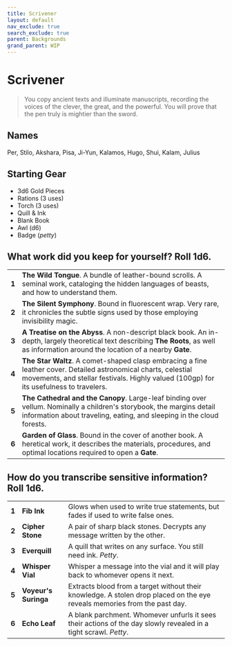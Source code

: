 ```yaml
---
title: Scrivener
layout: default
nav_exclude: true
search_exclude: true
parent: Backgrounds
grand_parent: WIP
---
```


# Scrivener

> You copy ancient texts and illuminate manuscripts, recording the voices of the clever, the great, and the powerful. You will prove that the pen truly is mightier than the sword.

## Names

Per, Stilo, Akshara, Pisa, Ji-Yun, Kalamos, Hugo, Shui, Kalam, Julius

## Starting Gear

- 3d6 Gold Pieces
- Rations (3 uses)
- Torch (3 uses) 
- Quill & Ink
- Blank Book
- Awl (d6)
- Badge (_petty_)

## What work did you keep for yourself? Roll 1d6.

|       |                                                                                                                                                                                                           |
| ----- | --------------------------------------------------------------------------------------------------------------------------------------------------------------------------------------------------------- |
| **1** | **The Wild Tongue**. A bundle of leather-bound scrolls. A seminal work, cataloging the hidden languages of beasts, and how to understand them.                                                            |
| **2** | **The Silent Symphony**. Bound in fluorescent wrap. Very rare, it chronicles the subtle signs used by those employing invisibility magic.                                                                 |
| **3** | **A Treatise on the Abyss**. A non-descript black book. An in-depth, largely theoretical text describing **The Roots**, as well as information around the location of a nearby **Gate**.                  |
| **4** | **The Star Waltz**. A comet-shaped clasp embracing a fine leather cover. Detailed astronomical charts, celestial movements, and stellar festivals. Highly valued (100gp) for its usefulness to travelers. |
| **5** | **The Cathedral and the Canopy**. Large-leaf binding over vellum. Nominally a children's storybook, the margins detail information about traveling, eating, and sleeping in the cloud forests.            |
| **6** | **Garden of Glass**. Bound in the cover of another book. A heretical work, it describes the materials, procedures, and optimal locations required to open a **Gate**.                                     |

## How do you transcribe sensitive information? Roll 1d6.

|       |                      |                                                                                                                           |
| ----- | -------------------- | ------------------------------------------------------------------------------------------------------------------------- |
| **1** | **Fib Ink**          | Glows when used to write true statements, but fades if used to write false ones.                                          |
| **2** | **Cipher Stone**     | A pair of sharp black stones. Decrypts any message written by the other.                                                  |
| **3** | **Everquill**        | A quill that writes on any surface. You still need ink. _Petty_.                                                          |
| **4** | **Whisper Vial**     | Whisper a message into the vial and it will play back to whomever opens it next.                                          |
| **5** | **Voyeur's Suringa** | Extracts blood from a target without their knowledge. A stolen drop placed on the eye reveals memories from the past day. |
| **6** | **Echo Leaf**        | A blank parchment. Whomever unfurls it sees their actions of the day slowly revealed in a tight scrawl. _Petty_.          |
